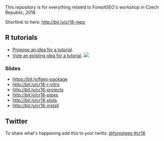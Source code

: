 This repository is for everything related to ForestGEO's workshop in Czech Republic, 2018.

Shortlink to here: http://bit.ly/cr18-repo

## R tutorials

* [Propose an idea for a tutorial](https://github.com/forestgeo/cr18/issues/new).
* [Vote an existing idea for a tutorial](https://github.com/forestgeo/cr18/issues).
![](https://i.imgur.com/KA2MMbe.png)

###  Slides

* https://bit.ly/fgeo-package
* http://bit.ly/cr18-r-intro
* http://bit.ly/cr18-projects
* http://bit.ly/cr18-pipes
* http://bit.ly/cr18-plots
* http://bit.ly/cr18-install

## Twitter

To share what's happening add this to your twitts: [@forestgeo #cr18](https://twitter.com/search?f=tweets&q=%40forestgeo%20%23cr18&src=typd)
